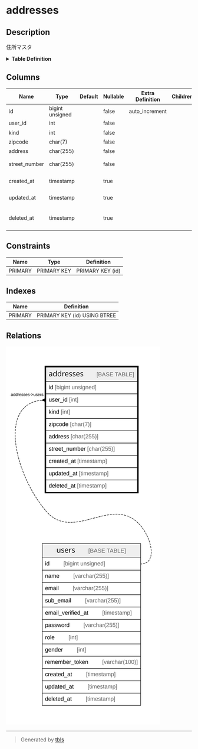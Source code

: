 # addresses

## Description

住所マスタ

<details>
<summary><strong>Table Definition</strong></summary>

```sql
CREATE TABLE `addresses` (
  `id` bigint unsigned NOT NULL AUTO_INCREMENT,
  `user_id` int NOT NULL COMMENT 'ユーザーID',
  `kind` int NOT NULL COMMENT '住所種別',
  `zipcode` char(7) COLLATE utf8mb4_unicode_ci NOT NULL COMMENT '郵便番号',
  `address` char(255) COLLATE utf8mb4_unicode_ci NOT NULL COMMENT '住所',
  `street_number` char(255) COLLATE utf8mb4_unicode_ci NOT NULL COMMENT '丁目・番地・号',
  `created_at` timestamp NULL DEFAULT NULL,
  `updated_at` timestamp NULL DEFAULT NULL,
  `deleted_at` timestamp NULL DEFAULT NULL,
  PRIMARY KEY (`id`)
) ENGINE=InnoDB DEFAULT CHARSET=utf8mb4 COLLATE=utf8mb4_unicode_ci COMMENT='住所マスタ'
```

</details>

## Columns

| Name | Type | Default | Nullable | Extra Definition | Children | Parents | Comment |
| ---- | ---- | ------- | -------- | ---------------- | -------- | ------- | ------- |
| id | bigint unsigned |  | false | auto_increment |  |  | PrimaryKey |
| user_id | int |  | false |  |  | [users](users.md) | ユーザーID |
| kind | int |  | false |  |  |  | 住所種別 |
| zipcode | char(7) |  | false |  |  |  | 郵便番号 |
| address | char(255) |  | false |  |  |  | 住所 |
| street_number | char(255) |  | false |  |  |  | 丁目・番地・号 |
| created_at | timestamp |  | true |  |  |  | レコード作成日時 |
| updated_at | timestamp |  | true |  |  |  | レコード更新日時 |
| deleted_at | timestamp |  | true |  |  |  | レコードソフトデリート日時 |

## Constraints

| Name | Type | Definition |
| ---- | ---- | ---------- |
| PRIMARY | PRIMARY KEY | PRIMARY KEY (id) |

## Indexes

| Name | Definition |
| ---- | ---------- |
| PRIMARY | PRIMARY KEY (id) USING BTREE |

## Relations

![er](addresses.svg)

---

> Generated by [tbls](https://github.com/k1LoW/tbls)
